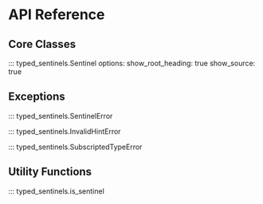 # API Reference

## Core Classes

\::: typed_sentinels.Sentinel
options:
show_root_heading: true
show_source: true

## Exceptions

\::: typed_sentinels.SentinelError

\::: typed_sentinels.InvalidHintError

\::: typed_sentinels.SubscriptedTypeError

## Utility Functions

\::: typed_sentinels.is_sentinel
